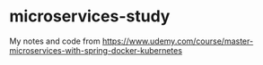 # microservices-study
My notes and code from https://www.udemy.com/course/master-microservices-with-spring-docker-kubernetes
